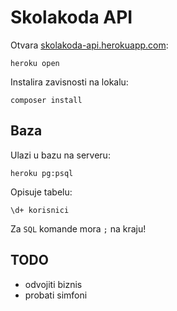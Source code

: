 # Skolakoda API

Otvara [skolakoda-api.herokuapp.com](https://skolakoda-api.herokuapp.com/):
```
heroku open
```

Instalira zavisnosti na lokalu:
```
composer install
```

## Baza

Ulazi u bazu na serveru:
```
heroku pg:psql
```

Opisuje tabelu:
```
\d+ korisnici
```

Za `SQL` komande mora `;` na kraju!

## TODO

- odvojiti biznis
- probati simfoni

